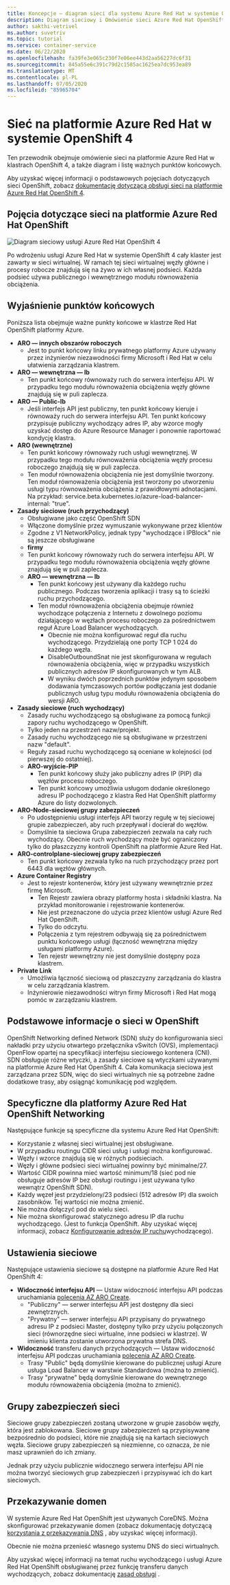 ```yaml
---
title: Koncepcje — diagram sieci dla systemu Azure Red Hat w systemie OpenShift 4
description: Diagram sieciowy i Omówienie sieci Azure Red Hat OpenShift Networking
author: sakthi-vetrivel
ms.author: suvetriv
ms.topic: tutorial
ms.service: container-service
ms.date: 06/22/2020
ms.openlocfilehash: fa39fe3e065c230f7e06ee443d2aa56227dc6f31
ms.sourcegitcommit: 845a55e6c391c79d2c1585ac1625ea7dc953ea89
ms.translationtype: MT
ms.contentlocale: pl-PL
ms.lasthandoff: 07/05/2020
ms.locfileid: "85965704"
---
```

# <a name="networking-in-azure-red-hat-on-openshift-4"></a>Sieć na platformie Azure Red Hat w systemie OpenShift 4

Ten przewodnik obejmuje omówienie sieci na platformie Azure Red Hat w klastrach OpenShift 4, a także diagram i listę ważnych punktów końcowych.

Aby uzyskać więcej informacji o podstawowych pojęciach dotyczących sieci OpenShift, zobacz [dokumentację dotyczącą obsługi sieci na platformie Azure Red Hat OpenShift 4](https://docs.openshift.com/aro/4/networking/understanding-networking.html).

## <a name="networking-concepts-in-azure-red-hat-openshift"></a>Pojęcia dotyczące sieci na platformie Azure Red Hat OpenShift

![Diagram sieciowy usługi Azure Red Hat OpenShift 4](./media/concepts-networking/aro4-networking-diagram.png)

Po wdrożeniu usługi Azure Red Hat w systemie OpenShift 4 cały klaster jest zawarty w sieci wirtualnej. W ramach tej sieci wirtualnej węzły główne i procesy robocze znajdują się na żywo w ich własnej podsieci. Każda podsieć używa publicznego i wewnętrznego modułu równoważenia obciążenia.

## <a name="explanation-of-endpoints"></a>Wyjaśnienie punktów końcowych

Poniższa lista obejmuje ważne punkty końcowe w klastrze Red Hat OpenShift platformy Azure.

* **ARO — innych obszarów roboczych**
    * Jest to punkt końcowy linku prywatnego platformy Azure używany przez inżynierów niezawodności firmy Microsoft i Red Hat w celu ułatwienia zarządzania klastrem.
* **ARO — wewnętrzna — lb**
    * Ten punkt końcowy równoważy ruch do serwera interfejsu API. W przypadku tego modułu równoważenia obciążenia węzły główne znajdują się w puli zaplecza.
* **ARO — Public-lb**
    * Jeśli interfejs API jest publiczny, ten punkt końcowy kieruje i równoważy ruch do serwera interfejsu API. Ten punkt końcowy przypisuje publiczny wychodzący adres IP, aby wzorce mogły uzyskać dostęp do Azure Resource Manager i ponownie raportować kondycję klastra.
* **ARO (wewnętrzne)**
    * Ten punkt końcowy równoważy ruch usługi wewnętrznej. W przypadku tego modułu równoważenia obciążenia węzły procesu roboczego znajdują się w puli zaplecza.
    * Ten moduł równoważenia obciążenia nie jest domyślnie tworzony. Ten moduł równoważenia obciążenia jest tworzony po utworzeniu usługi typu równoważenia obciążenia z prawidłowymi adnotacjami. Na przykład: service.beta.kubernetes.io/azure-load-balancer-internal: "true".
* **Zasady sieciowe (ruch przychodzący)**
    * Obsługiwane jako część OpenShift SDN
    * Włączone domyślnie przez wymuszanie wykonywane przez klientów
    * Zgodne z V1 NetworkPolicy, jednak typy "wychodzące i IPBlock" nie są jeszcze obsługiwane
    * **firmy**
    * Ten punkt końcowy równoważy ruch do serwera interfejsu API. W przypadku tego modułu równoważenia obciążenia węzły główne znajdują się w puli zaplecza.
  * **ARO — wewnętrzna — lb**
    * Ten punkt końcowy jest używany dla każdego ruchu publicznego. Podczas tworzenia aplikacji i trasy są to ścieżki ruchu przychodzącego.
    * Ten moduł równoważenia obciążenia obejmuje również wychodzące połączenia z Internetu z dowolnego poziomu działającego w węzłach procesu roboczego za pośrednictwem reguł Azure Load Balancer wychodzących.
        * Obecnie nie można konfigurować reguł dla ruchu wychodzącego. Przydzielają one porty TCP 1 024 do każdego węzła.
        * DisableOutboundSnat nie jest skonfigurowana w regułach równoważenia obciążenia, więc w przypadku wszystkich publicznych adresów IP skonfigurowanych w tym ALB.
        * W wyniku dwóch poprzednich punktów jedynym sposobem dodawania tymczasowych portów podłączania jest dodanie publicznych usług typu modułu równoważenia obciążenia do wersji ARO.
* **Zasady sieciowe (ruch wychodzący)**
    * Zasady ruchu wychodzącego są obsługiwane za pomocą funkcji zapory ruchu wychodzącego w OpenShift.
    * Tylko jeden na przestrzeń nazw/projekt.
    * Zasady ruchu wychodzącego nie są obsługiwane w przestrzeni nazw "default".
    * Reguły zasad ruchu wychodzącego są oceniane w kolejności (od pierwszej do ostatniej).
    * **ARO-wyjście-PIP**
        * Ten punkt końcowy służy jako publiczny adres IP (PIP) dla węzłów procesu roboczego.
        * Ten punkt końcowy umożliwia usługom dodanie określonego adresu IP pochodzącego z klastra Red Hat OpenShift platformy Azure do listy dozwolonych.
* **ARO-Node-sieciowej grupy zabezpieczeń**
    * Po udostępnieniu usługi interfejs API tworzy regułę w tej sieciowej grupie zabezpieczeń, aby ruch przepływał i docierał do węzłów.
    * Domyślnie ta sieciowa Grupa zabezpieczeń zezwala na cały ruch wychodzący. Obecnie ruch wychodzący może być ograniczony tylko do płaszczyzny kontroli OpenShift na platformie Azure Red Hat.
* **ARO-controlplane-sieciowej grupy zabezpieczeń**
    * Ten punkt końcowy zezwala tylko na ruch przychodzący przez port 6443 dla węzłów głównych.
* **Azure Container Registry**
    * Jest to rejestr kontenerów, który jest używany wewnętrznie przez firmę Microsoft.
        * Ten Rejestr zawiera obrazy platformy hosta i składniki klastra. Na przykład monitorowanie i rejestrowanie kontenerów.
        * Nie jest przeznaczone do użycia przez klientów usługi Azure Red Hat OpenShift.  
        * Tylko do odczytu.
        * Połączenia z tym rejestrem odbywają się za pośrednictwem punktu końcowego usługi (łączność wewnętrzna między usługami platformy Azure).
        * Ten rejestr wewnętrzny nie jest domyślnie dostępny poza klastrem.
* **Private Link**
    * Umożliwia łączność sieciową od płaszczyzny zarządzania do klastra w celu zarządzania klastrem.
    * Inżynierowie niezawodności witryn firmy Microsoft i Red Hat mogą pomóc w zarządzaniu klastrem.

## <a name="networking-basics-in-openshift"></a>Podstawowe informacje o sieci w OpenShift

OpenShift Networking defined Network (SDN) służy do konfigurowania sieci nakładki przy użyciu otwartego przełącznika vSwitch (OVS), implementacji OpenFlow opartej na specyfikacji interfejsu sieciowego kontenera (CNI). SDN obsługuje różne wtyczki, a zasady sieciowe są wtyczkami używanymi na platformie Azure Red Hat OpenShift 4. Cała komunikacja sieciowa jest zarządzana przez SDN, więc do sieci wirtualnych nie są potrzebne żadne dodatkowe trasy, aby osiągnąć komunikację pod względem.

## <a name="azure-red-hat-openshift-networking-specifics"></a>Specyficzne dla platformy Azure Red Hat OpenShift Networking

Następujące funkcje są specyficzne dla systemu Azure Red Hat OpenShift:
* Korzystanie z własnej sieci wirtualnej jest obsługiwane.
* W przypadku routingu CIDR sieci usług i usługi można konfigurować.
* Węzły i wzorce znajdują się w różnych podsieciach.
* Węzły i główne podsieci sieci wirtualnej powinny być minimalne/27.
* Wartość CIDR powinna mieć wartość minimum/18 (sieć pod nie obsługuje adresów IP bez obsługi routingu i jest używana tylko wewnątrz OpenShift SDN).
* Każdy węzeł jest przydzielony/23 podsieci (512 adresów IP) dla swoich zasobników. Tej wartości nie można zmienić.
* Nie można dołączyć pod do wielu sieci.
* Nie można skonfigurować statycznego adresu IP dla ruchu wychodzącego. (Jest to funkcja OpenShift. Aby uzyskać więcej informacji, zobacz [Konfigurowanie adresów IP ruchu](https://docs.openshift.com/aro/4/networking/openshift_sdn/assigning-egress-ips.html)wychodzącego).

## <a name="network-settings"></a>Ustawienia sieciowe

Następujące ustawienia sieciowe są dostępne na platformie Azure Red Hat OpenShift 4:

* **Widoczność interfejsu API** — Ustaw widoczność interfejsu API podczas uruchamiania [polecenia AZ ARO Create](tutorial-create-cluster.md#create-the-cluster).
    * "Publiczny" — serwer interfejsu API jest dostępny dla sieci zewnętrznych.
    * "Prywatny" — serwer interfejsu API przypisany do prywatnego adresu IP z podsieci Master, dostępny tylko przy użyciu połączonych sieci (równorzędne sieci wirtualne, inne podsieci w klastrze). W imieniu klienta zostanie utworzona prywatna strefa DNS.
* **Widoczność** transferu danych przychodzących — Ustaw widoczność interfejsu API podczas uruchamiania [polecenia AZ ARO Create](tutorial-create-cluster.md#create-the-cluster).
    * Trasy "Public" będą domyślnie kierowane do publicznej usługi Azure usługa Load Balancer w warstwie Standardowa (można to zmienić).
    * Trasy "prywatne" będą domyślnie kierowane do wewnętrznego modułu równoważenia obciążenia (można to zmienić).

## <a name="network-security-groups"></a>Grupy zabezpieczeń sieci
Sieciowe grupy zabezpieczeń zostaną utworzone w grupie zasobów węzły, która jest zablokowana. Sieciowe grupy zabezpieczeń są przypisywane bezpośrednio do podsieci, które nie znajdują się na kartach sieciowych węzła. Sieciowe grupy zabezpieczeń są niezmienne, co oznacza, że nie masz uprawnień do ich zmiany. 

Jednak przy użyciu publicznie widocznego serwera interfejsu API nie można tworzyć sieciowych grup zabezpieczeń i przypisywać ich do kart sieciowych.

## <a name="domain-forwarding"></a>Przekazywanie domen
W systemie Azure Red Hat OpenShift jest używanych CoreDNS. Można skonfigurować przekazywanie domen (zobacz dokumentację dotyczącą [korzystania z przekazywania DNS](https://docs.openshift.com/aro/4/networking/dns-operator.html#nw-dns-forward_dns-operator) , aby uzyskać więcej informacji).

Obecnie nie można przenieść własnego systemu DNS do sieci wirtualnych.


Aby uzyskać więcej informacji na temat ruchu wychodzącego i usługi Azure Red Hat OpenShift obsługiwanej przez funkcję transferu danych wychodzących, zobacz dokumentację [zasad obsługi](support-policies-v4.md) .
